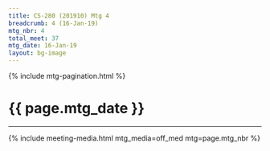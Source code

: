 ```yaml
---
title: CS-280 (201910) Mtg 4
breadcrumb: 4 (16-Jan-19)
mtg_nbr: 4
total_meet: 37
mtg_date: 16-Jan-19
layout: bg-image
---
```

{% include mtg-pagination.html %}
<h1 class="text-center">{{ page.mtg_date }}</h1>
<hr />
{% include meeting-media.html mtg_media=off_med mtg=page.mtg_nbr %}

